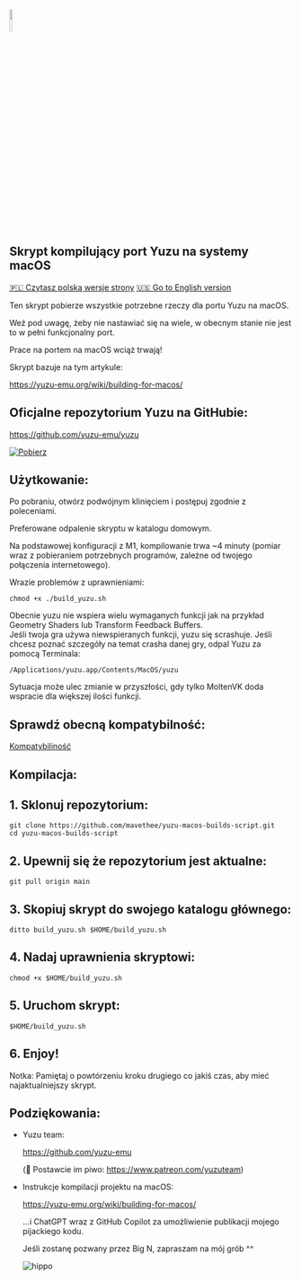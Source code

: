 <img src="https://raw.githubusercontent.com/yuzu-emu/yuzu-assets/master/icons/icon.png" width="10%" height="10%"/> 

## Skrypt kompilujący port Yuzu na systemy macOS

[🇵🇱 Czytasz polską wersje strony](README_pl_PL.md) [🇺🇸 Go to English version](README.md)

Ten skrypt pobierze wszystkie potrzebne rzeczy dla portu Yuzu na macOS.

Weź pod uwagę, żeby nie nastawiać się na wiele, w obecnym stanie nie jest to w pełni funkcjonalny port. 

Prace na portem na macOS wciąż trwają!

Skrypt bazuje na tym artykule:

https://yuzu-emu.org/wiki/building-for-macos/

## Oficjalne repozytorium Yuzu na GitHubie:

https://github.com/yuzu-emu/yuzu

[![Pobierz](https://img.shields.io/badge/Download-v0.0.1-brightgreen)](https://github.com/mavethee/yuzu-macos-builds-script/releases/download/0.0.1/build_yuzu.sh)

## Użytkowanie:

Po pobraniu, otwórz podwójnym klinięciem i postępuj zgodnie z poleceniami.

Preferowane odpalenie skryptu w katalogu domowym.

Na podstawowej konfiguracji z M1, kompilowanie trwa ~4 minuty (pomiar wraz z pobieraniem potrzebnych programów, zależne od twojego połączenia internetowego).

Wrazie problemów z uprawnieniami:

```
chmod +x ./build_yuzu.sh
```

Obecnie yuzu nie wspiera wielu wymaganych funkcji jak na przykład Geometry Shaders lub Transform Feedback Buffers.</br>
Jeśli twoja gra używa niewspieranych funkcji, yuzu się scrashuje.
Jeśli chcesz poznać szczegóły na temat crasha danej gry, odpal Yuzu za pomocą Terminala: </br>

```
/Applications/yuzu.app/Contents/MacOS/yuzu
```

Sytuacja może ulec zmianie w przyszłości, gdy tylko MoltenVK doda wspracie dla większej ilości funkcji.

## Sprawdź obecną kompatybilność:

[Kompatybiliność](Compatibility_pl_PL.md)

## Kompilacja:

## 1. Sklonuj repozytorium:

```
git clone https://github.com/mavethee/yuzu-macos-builds-script.git
cd yuzu-macos-builds-script
```

## 2. Upewnij się że repozytorium jest aktualne:

```
git pull origin main
```

## 3. Skopiuj skrypt do swojego katalogu głównego:

```
ditto build_yuzu.sh $HOME/build_yuzu.sh
```

## 4. Nadaj uprawnienia skryptowi:

```
chmod +x $HOME/build_yuzu.sh
```

## 5. Uruchom skrypt:

```
$HOME/build_yuzu.sh
```

## 6. Enjoy!

Notka: Pamiętaj o powtórzeniu kroku drugiego co jakiś czas, aby mieć najaktualniejszy skrypt. </br>

## Podziękowania:

- Yuzu team:

    https://github.com/yuzu-emu

    (🍺 Postawcie im piwo: https://www.patreon.com/yuzuteam)

- Instrukcje kompilacji projektu na macOS:

    https://yuzu-emu.org/wiki/building-for-macos/

    ...i ChatGPT wraz z GitHub Copilot za umożliwienie publikacji mojego pijackiego kodu.

    Jeśli zostanę pozwany przez Big N, zapraszam na mój grób ^^

    ![hippo](https://media.tenor.com/uH3ibKuHMSQAAAAC/anime-citrus.gif)
